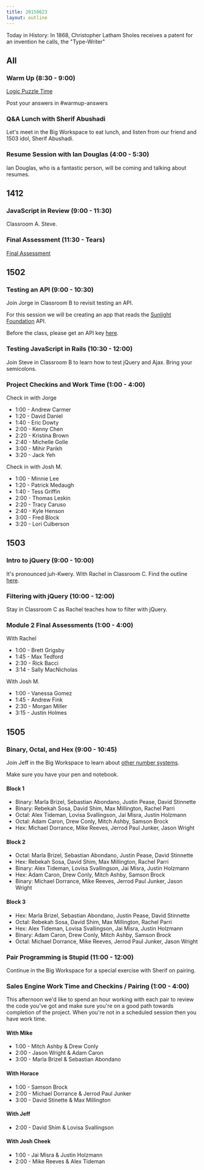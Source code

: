 ```yaml
---
title: 20150623
layout: outline
---
```


Today in History: In 1868, Christopher Latham Sholes receives a patent for an invention he calls,
the "Type-Writer"

## All

### Warm Up (8:30 - 9:00)

[Logic Puzzle Time](http://cl.ly/0c402c1Y1R0c)

Post your answers in #warmup-answers

### Q&A Lunch with Sherif Abushadi

Let's meet in the Big Workspace to eat lunch, and listen from our friend and 1503 idol, Sherif Abushadi.

### Resume Session with Ian Douglas (4:00 - 5:30)

Ian Douglas, who is a fantastic person, will be coming and talking about resumes.

## 1412

### JavaScript in Review (9:00 - 11:30)

Classroom A. Steve.

### Final Assessment (11:30 - Tears)

[Final Assessment](https://www.youtube.com/watch?v=9jK-NcRmVcw)

## 1502

### Testing an API (9:00 - 10:30)

Join Jorge in Classroom B to revisit testing an API.

For this session we will be creating an app that reads the [Sunlight Foundation](http://sunlightfoundation.com) API.

Before the class, please get an API key [here](http://sunlightfoundation.com/api/accounts/register/).

### Testing JavaScript in Rails (10:30 - 12:00)

Join Steve in Classroom B to learn how to test jQuery and Ajax. Bring your semicolons.

### Project Checkins and Work Time (1:00 - 4:00)

Check in with Jorge

* 1:00 - Andrew Carmer
* 1:20 - David Daniel
* 1:40 - Eric Dowty
* 2:00 - Kenny Chen
* 2:20 - Kristina Brown
* 2:40 - Michelle Golle
* 3:00 - Mihir Parikh
* 3:20 - Jack Yeh

Check in with Josh M.

* 1:00 - Minnie Lee
* 1:20 - Patrick Medaugh
* 1:40 - Tess Griffin
* 2:00 - Thomas Leskin
* 2:20 - Tracy Caruso
* 2:40 - Kyle Henson
* 3:00 - Fred Block
* 3:20 - Lori Culberson



## 1503

### Intro to jQuery (9:00 - 10:00)

It's pronounced juh-Kwery.  With Rachel in Classroom C. Find the outline [here](https://github.com/turingschool/lesson_plans/blob/master/ruby_02-web_applications_with_ruby/introduction_to_jquery.markdown). 

### Filtering with jQuery (10:00 - 12:00)

Stay in Classroom C as Rachel teaches how to filter with jQuery.

### Module 2 Final Assessments (1:00 - 4:00)

With Rachel

* 1:00 - Brett Grigsby
* 1:45 - Max Tedford
* 2:30 - Rick Bacci
* 3:14 - Sally MacNicholas

With Josh M.

* 1:00 - Vanessa Gomez
* 1:45 - Andrew Fink
* 2:30 - Morgan Miller
* 3:15 - Justin Holmes

## 1505

### Binary, Octal, and Hex (9:00 - 10:45)

Join Jeff in the Big Workspace to learn about [other number systems](https://github.com/turingschool/lesson_plans/blob/master/ruby_01-object_oriented_programming_with_ruby/number_systems.markdown).

Make sure you have your pen and notebook.

#### Block 1

* Binary: Marla Brizel, Sebastian Abondano, Justin Pease, David Stinnette
* Binary: Rebekah Sosa, David Shim, Max Millington, Rachel Parri
* Octal: Alex Tideman, Lovisa Svallingson, Jai Misra, Justin Holzmann
* Octal: Adam Caron, Drew Conly, Mitch Ashby, Samson Brock
* Hex: Michael Dorrance, Mike Reeves, Jerrod Paul Junker, Jason Wright

#### Block 2

* Octal: Marla Brizel, Sebastian Abondano, Justin Pease, David Stinnette
* Hex: Rebekah Sosa, David Shim, Max Millington, Rachel Parri
* Binary: Alex Tideman, Lovisa Svallingson, Jai Misra, Justin Holzmann
* Hex: Adam Caron, Drew Conly, Mitch Ashby, Samson Brock
* Binary: Michael Dorrance, Mike Reeves, Jerrod Paul Junker, Jason Wright

#### Block 3

* Hex: Marla Brizel, Sebastian Abondano, Justin Pease, David Stinnette
* Octal: Rebekah Sosa, David Shim, Max Millington, Rachel Parri
* Hex: Alex Tideman, Lovisa Svallingson, Jai Misra, Justin Holzmann
* Binary: Adam Caron, Drew Conly, Mitch Ashby, Samson Brock
* Octal: Michael Dorrance, Mike Reeves, Jerrod Paul Junker, Jason Wright

### Pair Programming is Stupid (11:00 - 12:00)

Continue in the Big Workspace for a special exercise with Sherif on pairing.

### Sales Engine Work Time and Checkins / Pairing (1:00 - 4:00)

This afternoon we'd like to spend an hour working with each pair to review the code you've got and make sure you're on
a good path towards completion of the project. When you're not in a scheduled session then you have work time.

#### With Mike

* 1:00 - Mitch Ashby & Drew Conly
* 2:00 - Jason Wright & Adam Caron
* 3:00 - Marla Brizel & Sebastian Abondano

#### With Horace

* 1:00 - Samson Brock
* 2:00 - Michael Dorrance & Jerrod Paul Junker
* 3:00 - David Stinette & Max Millington

#### With Jeff

* 2:00 - David Shim & Lovisa Svallingson

#### With Josh Cheek

* 1:00 - Jai Misra & Justin Holzmann
* 2:00 - Mike Reeves & Alex Tideman
